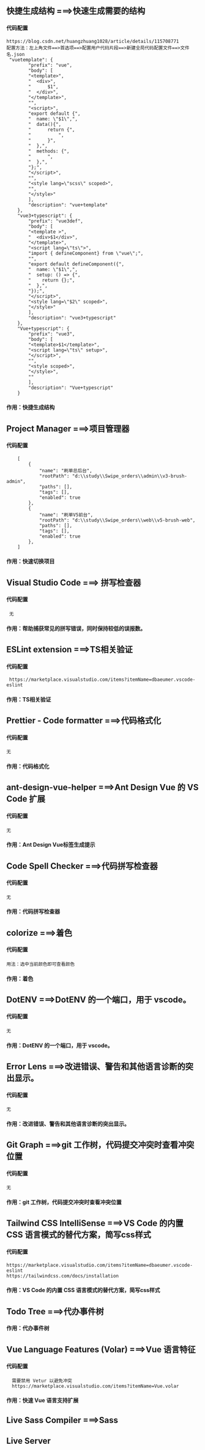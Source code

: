 ## 快捷生成结构  ===>快速生成需要的结构
#### 代码配置
    https://blog.csdn.net/huangzhuang1028/article/details/115708771
    配置方法：左上角文件==>首选项==>配置用户代码片段==>新建全局代码配置文件==>文件名.json
     "vuetemplate": {
            "prefix": "vue",
            "body": [
            "<template>",
            "  <div>",
            "      $1",
            "  </div>",
            "</template>",
            "",
            "<script>",
            "export default {",
            "  name: \"$1\",",
            "  data(){",
            "      return {",
            "          ",
            "      }",
            "  },",
            "  methods: {",
            "      ",
            "  },",
            "};",
            "</script>",
            "",
            "<style lang=\"scss\" scoped>",
            "",
            "</style>"
            ],
            "description": "vue+template"
        },
        "vue3+typescript": {
            "prefix": "vue3def",
            "body": [
            "<template >",
            "  <div>$1</div>",
            "</template>",
            "<script lang=\"ts\">",
            "import { defineComponent} from \"vue\";",
            "",
            "export default defineComponent({",
            "  name: \"$1\",",
            "  setup: () => {",
            "    return {};",
            "  },",
            "});",
            "</script>",
            "<style lang=\"$2\" scoped>",
            "</style>"
            ],
            "description": "vue3+typescript"
        },
        "Vue+typescript": {
            "prefix": "vue3",
            "body": [
            "<template>$1</template>",
            "<script lang=\"ts\" setup>",
            "</script>",
            "",
            "<style scoped>",
            "</style>",
            ""
            ],
            "description": "Vue+typescript"
        }
#### 作用：快捷生成结构

## Project Manager   ===>项目管理器
#### 代码配置
        [
            {
                "name": "刷单总后台",
                "rootPath": "d:\\study\\Swipe_orders\\admin\\v3-brush-admin",
                "paths": [],
                "tags": [],
                "enabled": true
            },
            {
                "name": "刷单V5前台",
                "rootPath": "d:\\study\\Swipe_orders\\web\\v5-brush-web",
                "paths": [],
                "tags": [],
                "enabled": true
            },
        ]
#### 作用：快速切换项目

## Visual Studio Code   ===> 拼写检查器
#### 代码配置
     无
#### 作用：帮助捕获常见的拼写错误，同时保持较低的误报数。

## ESLint extension   ===>TS相关验证
#### 代码配置
     https://marketplace.visualstudio.com/items?itemName=dbaeumer.vscode-eslint
#### 作用：TS相关验证

## Prettier - Code formatter   ===>代码格式化
#### 代码配置
    无
#### 作用：代码格式化

## ant-design-vue-helper   ===>Ant Design Vue 的 VS Code 扩展
#### 代码配置
    无
#### 作用：Ant Design Vue标签生成提示

## Code Spell Checker   ===>代码拼写检查器
#### 代码配置
    无
#### 作用：代码拼写检查器

## colorize   ===>着色
#### 代码配置
    用法：选中当前颜色即可查看颜色
#### 作用：着色

## DotENV   ===>DotENV 的一个端口，用于 vscode。
#### 代码配置
    无
#### 作用：DotENV 的一个端口，用于 vscode。

## Error Lens   ===>改进错误、警告和其他语言诊断的突出显示。
#### 代码配置
    无
#### 作用：改进错误、警告和其他语言诊断的突出显示。

## Git Graph   ===>git 工作树，代码提交冲突时查看冲突位置
#### 代码配置
    无
#### 作用：git 工作树，代码提交冲突时查看冲突位置

## Tailwind CSS IntelliSense   ===>VS Code 的内置 CSS 语言模式的替代方案，简写css样式
#### 代码配置
    https://marketplace.visualstudio.com/items?itemName=dbaeumer.vscode-eslint
    https://tailwindcss.com/docs/installation
#### 作用：VS Code 的内置 CSS 语言模式的替代方案，简写css样式  

## Todo Tree   ===>代办事件树
#### 作用：代办事件树

## Vue Language Features (Volar)   ===>Vue 语言特征
#### 代码配置
      需要禁用 Vetur 以避免冲突
      https://marketplace.visualstudio.com/items?itemName=Vue.volar
#### 作用：快速 Vue 语言支持扩展

## Live Sass Compiler   ===>Sass
## Live Server



